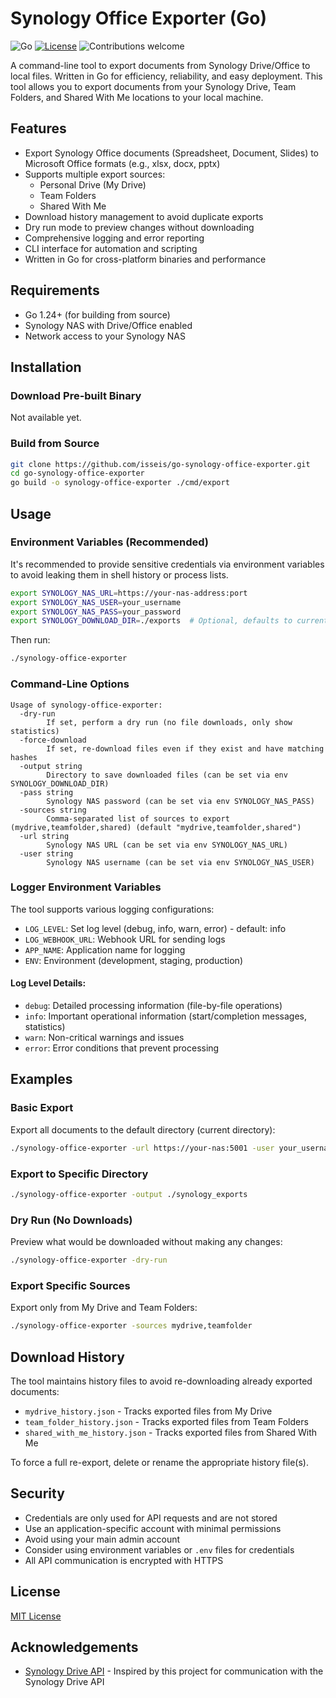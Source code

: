 # Synology Office Exporter (Go)

![Go](https://img.shields.io/badge/go-1.24+-blue.svg)
[![License](https://img.shields.io/badge/license-MIT-green.svg)](https://opensource.org/licenses/MIT)
![Contributions welcome](https://img.shields.io/badge/contributions-welcome-orange.svg)

A command-line tool to export documents from Synology Drive/Office to local files. Written in Go for efficiency, reliability, and easy deployment. This tool allows you to export documents from your Synology Drive, Team Folders, and Shared With Me locations to your local machine.

## Features

- Export Synology Office documents (Spreadsheet, Document, Slides) to Microsoft Office formats (e.g., xlsx, docx, pptx)
- Supports multiple export sources:
  - Personal Drive (My Drive)
  - Team Folders
  - Shared With Me
- Download history management to avoid duplicate exports
- Dry run mode to preview changes without downloading
- Comprehensive logging and error reporting
- CLI interface for automation and scripting
- Written in Go for cross-platform binaries and performance

## Requirements

- Go 1.24+ (for building from source)
- Synology NAS with Drive/Office enabled
- Network access to your Synology NAS

## Installation

### Download Pre-built Binary

Not available yet.

### Build from Source

```sh
git clone https://github.com/isseis/go-synology-office-exporter.git
cd go-synology-office-exporter
go build -o synology-office-exporter ./cmd/export
```

## Usage

### Environment Variables (Recommended)

It's recommended to provide sensitive credentials via environment variables to avoid leaking them in shell history or process lists.

```sh
export SYNOLOGY_NAS_URL=https://your-nas-address:port
export SYNOLOGY_NAS_USER=your_username
export SYNOLOGY_NAS_PASS=your_password
export SYNOLOGY_DOWNLOAD_DIR=./exports  # Optional, defaults to current directory
```

Then run:

```sh
./synology-office-exporter
```

### Command-Line Options

```
Usage of synology-office-exporter:
  -dry-run
        If set, perform a dry run (no file downloads, only show statistics)
  -force-download
        If set, re-download files even if they exist and have matching hashes
  -output string
        Directory to save downloaded files (can be set via env SYNOLOGY_DOWNLOAD_DIR)
  -pass string
        Synology NAS password (can be set via env SYNOLOGY_NAS_PASS)
  -sources string
        Comma-separated list of sources to export (mydrive,teamfolder,shared) (default "mydrive,teamfolder,shared")
  -url string
        Synology NAS URL (can be set via env SYNOLOGY_NAS_URL)
  -user string
        Synology NAS username (can be set via env SYNOLOGY_NAS_USER)
```

### Logger Environment Variables

The tool supports various logging configurations:

- `LOG_LEVEL`: Set log level (debug, info, warn, error) - default: info
- `LOG_WEBHOOK_URL`: Webhook URL for sending logs
- `APP_NAME`: Application name for logging
- `ENV`: Environment (development, staging, production)

#### Log Level Details:
- `debug`: Detailed processing information (file-by-file operations)
- `info`: Important operational information (start/completion messages, statistics)
- `warn`: Non-critical warnings and issues
- `error`: Error conditions that prevent processing

## Examples

### Basic Export

Export all documents to the default directory (current directory):

```sh
./synology-office-exporter -url https://your-nas:5001 -user your_username -pass your_password
```

### Export to Specific Directory

```sh
./synology-office-exporter -output ./synology_exports
```

### Dry Run (No Downloads)

Preview what would be downloaded without making any changes:

```sh
./synology-office-exporter -dry-run
```

### Export Specific Sources

Export only from My Drive and Team Folders:

```sh
./synology-office-exporter -sources mydrive,teamfolder
```

## Download History

The tool maintains history files to avoid re-downloading already exported documents:

- `mydrive_history.json` - Tracks exported files from My Drive
- `team_folder_history.json` - Tracks exported files from Team Folders
- `shared_with_me_history.json` - Tracks exported files from Shared With Me

To force a full re-export, delete or rename the appropriate history file(s).

## Security

- Credentials are only used for API requests and are not stored
- Use an application-specific account with minimal permissions
- Avoid using your main admin account
- Consider using environment variables or `.env` files for credentials
- All API communication is encrypted with HTTPS

## License

[MIT License](https://opensource.org/licenses/MIT)

## Acknowledgements

- [Synology Drive API](https://github.com/zbjdonald/synology-drive-api) - Inspired by this project for communication with the Synology Drive API
